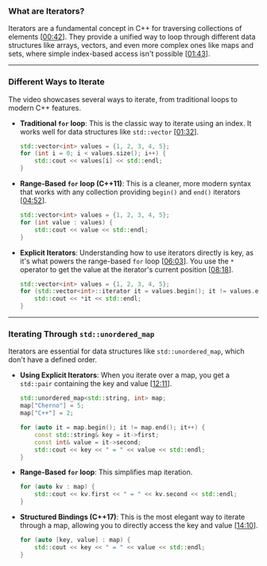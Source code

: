### What are Iterators?

Iterators are a fundamental concept in C++ for traversing collections of elements \[[00:42](http://www.youtube.com/watch?v=SgcHcbQ0RCQ&t=42)\]. They provide a unified way to loop through different data structures like arrays, vectors, and even more complex ones like maps and sets, where simple index-based access isn't possible \[[01:43](http://www.youtube.com/watch?v=SgcHcbQ0RCQ&t=103)\].

-----

### Different Ways to Iterate

The video showcases several ways to iterate, from traditional loops to modern C++ features.

  * **Traditional `for` loop**: This is the classic way to iterate using an index. It works well for data structures like `std::vector` \[[01:32](http://www.youtube.com/watch?v=SgcHcbQ0RCQ&t=92)\].

    ```cpp
    std::vector<int> values = {1, 2, 3, 4, 5};
    for (int i = 0; i < values.size(); i++) {
        std::cout << values[i] << std::endl;
    }
    ```

  * **Range-Based `for` loop (C++11)**: This is a cleaner, more modern syntax that works with any collection providing `begin()` and `end()` iterators \[[04:52](http://www.youtube.com/watch?v=SgcHcbQ0RCQ&t=292)\].

    ```cpp
    std::vector<int> values = {1, 2, 3, 4, 5};
    for (int value : values) {
        std::cout << value << std::endl;
    }
    ```

  * **Explicit Iterators**: Understanding how to use iterators directly is key, as it's what powers the range-based `for` loop \[[06:03](http://www.youtube.com/watch?v=SgcHcbQ0RCQ&t=363)\]. You use the `*` operator to get the value at the iterator's current position \[[08:18](http://www.youtube.com/watch?v=SgcHcbQ0RCQ&t=498)\].

    ```cpp
    std::vector<int> values = {1, 2, 3, 4, 5};
    for (std::vector<int>::iterator it = values.begin(); it != values.end(); it++) {
        std::cout << *it << std::endl;
    }
    ```

-----

### Iterating Through `std::unordered_map`

Iterators are essential for data structures like `std::unordered_map`, which don't have a defined order.

  * **Using Explicit Iterators**: When you iterate over a map, you get a `std::pair` containing the key and value \[[12:11](http://www.youtube.com/watch?v=SgcHcbQ0RCQ&t=731)\].

    ```cpp
    std::unordered_map<std::string, int> map;
    map["Cherno"] = 5;
    map["C++"] = 2;

    for (auto it = map.begin(); it != map.end(); it++) {
        const std::string& key = it->first;
        const int& value = it->second;
        std::cout << key << " = " << value << std::endl;
    }
    ```

  * **Range-Based `for` loop**: This simplifies map iteration.

    ```cpp
    for (auto kv : map) {
        std::cout << kv.first << " = " << kv.second << std::endl;
    }
    ```

  * **Structured Bindings (C++17)**: This is the most elegant way to iterate through a map, allowing you to directly access the key and value \[[14:10](http://www.youtube.com/watch?v=SgcHcbQ0RCQ&t=850)\].

    ```cpp
    for (auto [key, value] : map) {
        std::cout << key << " = " << value << std::endl;
    }
    ```
